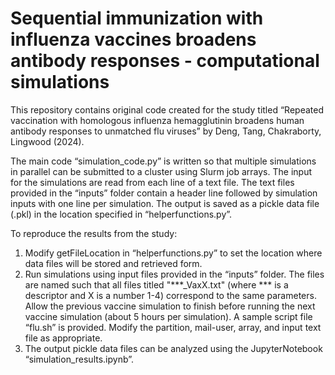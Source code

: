 # Sequential immunization with influenza vaccines broadens antibody responses - computational simulations

This repository contains original code created for the study titled “Repeated vaccination with homologous influenza hemagglutinin broadens human antibody responses to unmatched flu viruses” by Deng, Tang, Chakraborty, Lingwood (2024). 

The main code “simulation_code.py” is written so that multiple simulations in parallel can be submitted to a cluster using Slurm job arrays. The input for the simulations are read from each line of a text file. The text files provided in the “inputs” folder contain a header line followed by simulation inputs with one line per simulation. The output is saved as a pickle data file (.pkl) in the location specified in “helperfunctions.py”.

To reproduce the results from the study:
1. Modify getFileLocation in “helperfunctions.py” to set the location where data files will be stored and retrieved form.
2. Run simulations using input files provided in the “inputs” folder. The files are named such that all files titled "***_VaxX.txt" (where *** is a descriptor and X is a number 1-4) correspond to the same parameters. Allow the previous vaccine simulation to finish before running the next vaccine simulation (about 5 hours per simulation). A sample script file “flu.sh” is provided. Modify the partition, mail-user, array, and input text file as appropriate. 
3. The output pickle data files can be analyzed using the JupyterNotebook “simulation_results.ipynb”.
